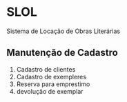 # SLOL
Sistema de Locação de Obras Literárias

## Manutenção de Cadastro
1. Cadastro de clientes
2. Cadastro de exempleres
3. Reserva para emprestimo
4. devolução de exemplar
